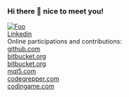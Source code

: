 ### Hi there 👋 nice to meet you!

[![Foo](https://t4.ftcdn.net/jpg/01/01/97/41/240_F_101974188_JmL9UeRv9Vr5Xgy2mLYDy0p1cCKvixes.jpg)]()  
[Linkedin](https://linkedin.com/in/davide-tedesco)  
Online participations and contributions:  
[github.com](https://github.com/Zelirian)  
[bitbucket.org](https://bitbucket.org/d_tedesco/)  
[bitbucket.org](https://bitbucket.org/TestER666/)  
[mql5.com](https://mql5.com/en/users/e.dantes)  
[codegrepper.com](https://codegrepper.com/profile/davide-tedesco)  
[codingame.com](https://codingame.com/profile/4f590ab05c0e893e003fd72cea68a8fc9372783)

<!-- notes
don't use </br>
use this:
Hello  (<-- two spaces)
World
-->

<!--
**Zelirian/Zelirian** is a ✨ _special_ ✨ repository because its `README.md` (this file) appears on your GitHub profile.

Here are some ideas to get you started:

- 🔭 I’m currently working on ...
- 🌱 I’m currently learning ...
- 👯 I’m looking to collaborate on ...
- 🤔 I’m looking for help with ...
- 💬 Ask me about ...
- 📫 How to reach me: ...
- 😄 Pronouns: ...
- ⚡ Fun fact: ...
-->
